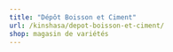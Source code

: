 ```yaml
---
title: "Dépôt Boisson et Ciment"
url: /kinshasa/depot-boisson-et-ciment/
shop: magasin de variétés
---
```

